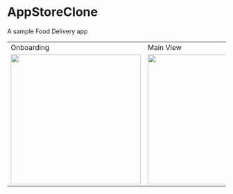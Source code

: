 # AppStoreClone
A sample Food Delivery app

<table>
  <tr>
    <td>Onboarding</td>
    <td>Main View</td>
  </tr>
  <tr>
     <td><kbd> 
       <img src="https://github.com/Edwin97/DoorRush/blob/master/DoorRush/Assets.xcassets/sreenshot2.imageset/sreenshot2.png" width="300"></kbd>
  </td>
    <td> <kbd> 
  <img src="https://github.com/Edwin97/DoorRush/blob/master/DoorRush/Assets.xcassets/screenshot1.imageset/screenshot1.png" width="300"></kbd></td>
  </tr>
 </table>
